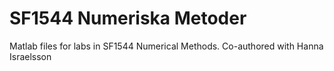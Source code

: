 # SF1544 Numeriska Metoder
Matlab files for labs in SF1544 Numerical Methods. Co-authored with Hanna Israelsson
